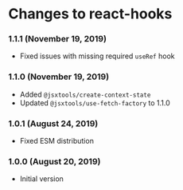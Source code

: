 # Changes to react-hooks

### 1.1.1 (November 19, 2019)

- Fixed issues with missing required `useRef` hook

### 1.1.0 (November 19, 2019)

- Added `@jsxtools/create-context-state`
- Updated `@jsxtools/use-fetch-factory` to 1.1.0

### 1.0.1 (August 24, 2019)

- Fixed ESM distribution

### 1.0.0 (August 20, 2019)

- Initial version
